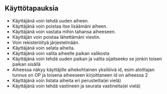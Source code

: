 ## Käyttötapauksia

* Käyttäjänä voin tehdä uuden aiheen.
* Käyttäjänä voin poistaa itse lisäämäni aiheen.
* Käyttäjänä voin vastata mihin tahansa aiheeseen.
* Käyttäjän voin poistaa lähettämäni viestin.
* Voin rekisteröityä järjestelmään.
* Käyttäjänä voin selata aiheita.
* Käyttäjänä voin valita aiheelle paikan valikosta
* Käyttäjänä voin tehdä uuden paikan ja valita sijaitseeko se jonkin toisen paikan sisällä
* Aiheessa näkyy käyttäjille aihekohtainen yksilöivä id, esim aloittajan tunnus on OP ja toisena aiheeseen kirjoittaneen id on aiheessa 2 
* Käyttäjänä voin listata aiheita eri perusteilla(ei vielä)
* Käyttäjänä voin tehdä vastineen ja seurata vastineita(ei vielä)

